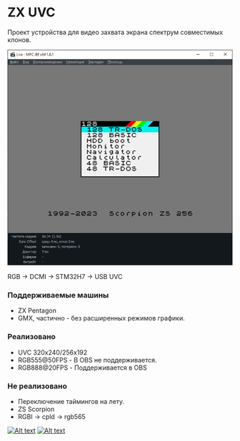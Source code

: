 # ZX UVC

Проект устройства для видео захвата экрана спектрум совместимых клонов.

![Image](./doc/img/zs-scorpion.png)

RGB -> DCMI -> STM32H7 -> USB UVC

### Поддерживаемые машины ###

* ZX Pentagon
* GMX, частично - без расширенных режимов графики.

### Реализовано ###

* UVC 320x240/256x192  
* RGB555@50FPS - В OBS не поддерживается.
* RGB888@20FPS - Поддерживается в OBS

### Не реализовано ###

* Переключение таймингов на лету.
* ZS Scorpion
* RGBI -> cpld -> rgb565


[![Alt text](https://img.youtube.com/vi/VID/0.jpg)](https://www.youtube.com/watch?v=_kUv0Xv1mUQ)
[![Alt text](https://img.youtube.com/vi/VID/0.jpg)](https://www.youtube.com/watch?v=-UVacC2syfI)


